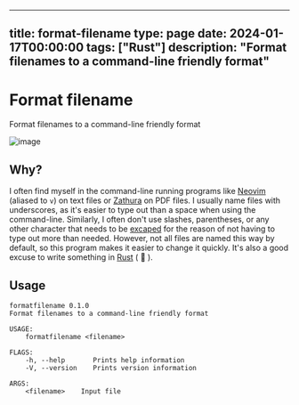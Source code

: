 
---
title: format-filename
type: page
date: 2024-01-17T00:00:00
tags: ["Rust"]
description: "Format filenames to a command-line friendly format"
---


# Format filename
Format filenames to a command-line friendly format

![image](https://github.com/JakeRoggenbuck/format-filename/assets/35516367/02a60dc3-a694-4dd4-8976-d269940727c9)

## Why?
I often find myself in the command-line running programs like [Neovim](https://neovim.io/) (aliased to `v`) on text files or [Zathura](https://github.com/pwmt/zathura) on PDF files.
I usually name files with underscores, as it's easier to type out than a space when using the command-line. Similarly, I often don't use slashes, parentheses, or any other character that needs to be [excaped](https://en.wikipedia.org/wiki/Escape_character) for the reason of not having to type out more than needed. However, not all files are named this way by default, so this program makes it easier to change it quickly. It's also a good excuse to write something in [Rust](https://www.rust-lang.org/) ( :crab: ).

## Usage

```
formatfilename 0.1.0
Format filenames to a command-line friendly format

USAGE:
    formatfilename <filename>

FLAGS:
    -h, --help       Prints help information
    -V, --version    Prints version information

ARGS:
    <filename>    Input file
```
